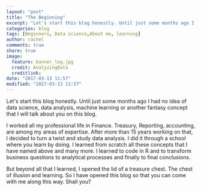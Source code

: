 ```yaml
---
layout: "post"
title: "The Beginning"
excerpt: "Let's start this blog honestly. Until just some months ago I had no idea of data science, data analysis, machine learning or another fantasy concept that I will talk about you on this blog."
categories: blog
tags: [Beginners, Data science,About me, learning]
author: rachel
comments: true
share: true
image:
  feature: banner_log.jpg
  credit: AnalyzingData
  creditlink:
date: "2017-03-13 11:57"
modified: "2017-03-13 11:57"
---
```


Let's start this blog honestly. Until just some months ago I had no idea of data science, data analysis, machine learning or another fantasy concept that I will talk about you on this blog.

I worked all my professional life in Finance. Treasury, Reporting, accounting, are among my areas of expertise. After more than 15 years working on that, I decided to turn a twist and study data analysis. I did it through a school where you learn by doing. I learned from scratch all these concepts that I have named above and many more. I learned to code in R and to transform business questions to analytical processes and finally to final conclusions.

But beyond all that I learned, I opened the lid of a treasure chest. The chest of illusion and learning. So I have opened this blog so that you can come with me along this way. Shall you?
